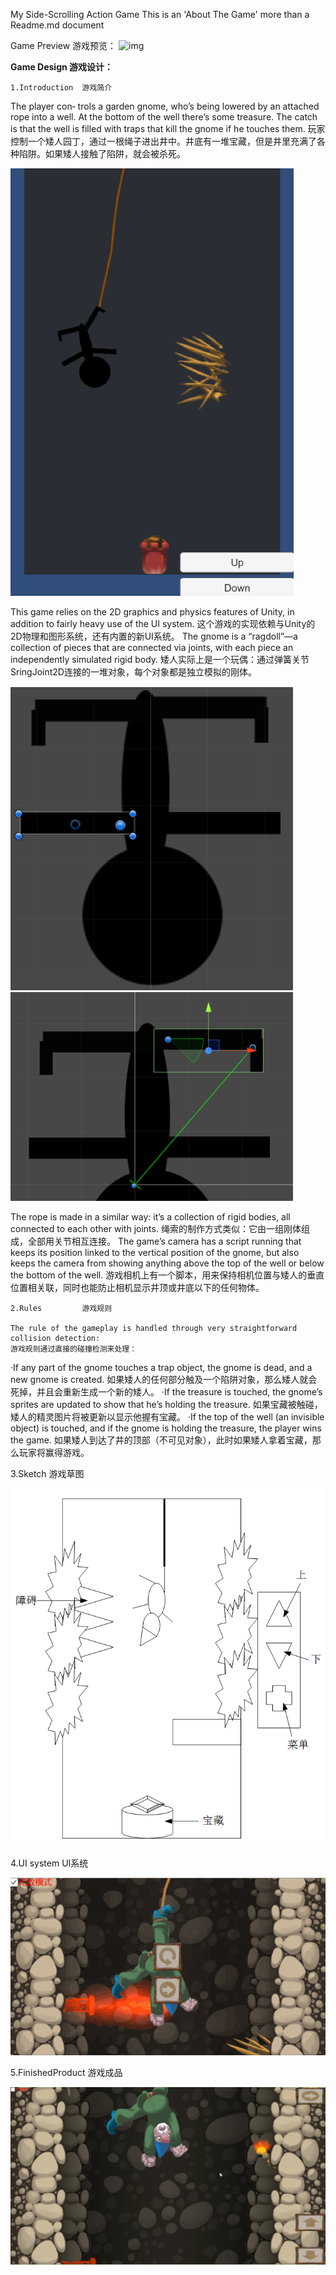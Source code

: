 My Side-Scrolling Action Game
This is an 'About The Game' more than a Readme.md document

Game Preview 游戏预览：
![img](https://github.com/PowerSpots/Readme/blob/master/My-2D-Side-Scrolling-Action-Game/Preview_Side_Scrolling.gif)

<b>Game Design 游戏设计：</b>

    1.Introduction  游戏简介

The player con‐ trols a garden gnome, who’s being lowered by an attached rope into a well. At the bottom of the well there’s some treasure. The catch is that the well is filled with traps that kill the gnome if he touches them. 
玩家控制一个矮人园丁，通过一根绳子进出井中。井底有一堆宝藏，但是井里充满了各种陷阱。如果矮人接触了陷阱，就会被杀死。

   ![img](https://github.com/PowerSpots/Readme/blob/master/My-2D-Side-Scrolling-Action-Game/PrototypeFirstVersion.png)

This game relies on the 2D graphics and physics features of Unity, in addition to fairly heavy use of the UI system.
这个游戏的实现依赖与Unity的2D物理和图形系统，还有内置的新UI系统。
The gnome is a “ragdoll”—a collection of pieces that are connected via joints, with each piece an independently simulated rigid body.
矮人实际上是一个玩偶：通过弹簧关节SringJoint2D连接的一堆对象，每个对象都是独立模拟的刚体。

   ![img](https://github.com/PowerSpots/Readme/blob/master/My-2D-Side-Scrolling-Action-Game/ConfigureTheSpringJoint2D-ConnectedAnchorAndTheAnchor.png) 
   ![img](https://github.com/PowerSpots/Readme/blob/master/My-2D-Side-Scrolling-Action-Game/ConfigureTheSpringJoint2D-ConnectTheLegToTheRope.png)

The rope is made in a similar way: it’s a collection of rigid bodies, all connected to each other with joints.
绳索的制作方式类似：它由一组刚体组成，全部用关节相互连接。
The game’s camera has a script running that keeps its position linked to the vertical position of the gnome, but also keeps the camera from showing anything above the top of the well or below the bottom of the well. 
游戏相机上有一个脚本，用来保持相机位置与矮人的垂直位置相关联，同时也能防止相机显示井顶或井底以下的任何物体。

    2.Rules         游戏规则

    The rule of the gameplay is handled through very straightforward collision detection: 
    游戏规则通过直接的碰撞检测来处理：
·If any part of the gnome touches a trap object, the gnome is dead, and a new gnome is created.
如果矮人的任何部分触及一个陷阱对象，那么矮人就会死掉，并且会重新生成一个新的矮人。
·If the treasure is touched, the gnome’s sprites are updated to show that he’s holding the treasure.
如果宝藏被触碰，矮人的精灵图片将被更新以显示他握有宝藏。
·If the top of the well (an invisible object) is touched, and if the gnome is holding the treasure, the player wins the game.
如果矮人到达了井的顶部（不可见对象），此时如果矮人拿着宝藏，那么玩家将赢得游戏。

   3.Sketch         游戏草图

   ![img](https://github.com/PowerSpots/Readme/blob/master/My-2D-Side-Scrolling-Action-Game/ConceptSketch.bmp)

   4.UI system      UI系统

   ![img](https://github.com/PowerSpots/Readme/blob/master/My-2D-Side-Scrolling-Action-Game/Menu_Side_Scrolling.gif)

   5.FinishedProduct    游戏成品

   ![img](https://github.com/PowerSpots/Readme/blob/master/My-2D-Side-Scrolling-Action-Game/TheFinishedProduct.png)
